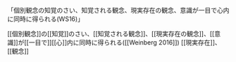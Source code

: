 「個別観念の知覚のさい、知覚される観念、現実存在の観念、意識が一目で心内に同時に得られる(WS16)」




[[個別観念]]の[[知覚]]のさい、[[知覚される観念]]、[[現実存在の観念]]、[[意識]]が[[一目で]][[心]]内に同時に得られる([[Weinberg 2016]])
[[現実存在]]、[[観念]]